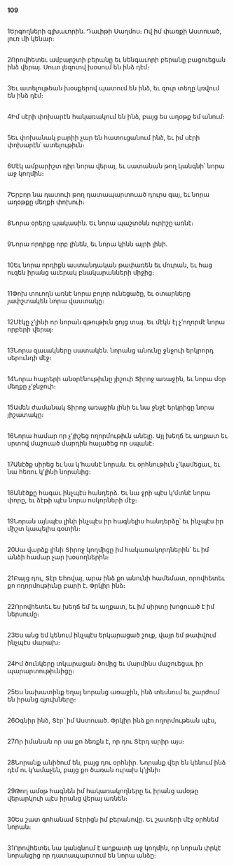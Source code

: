 **109**

\
1Երգողների գլխաւորին. Դաւիթի Սաղմոս։ Ով իմ փառքի Աստուած, լուռ մի կենար։

\
2Որովհետեւ ամբարշտի բերանը եւ նենգաւորի բերանը բացուեցան ինձ վերայ. Սուտ լեզուով խօսում են ինձ դէմ։

\
3Եւ ատելութեան խօսքերով պատում են ինձ, եւ զուր տեղը կռվում են ինձ դէմ։

\
4Իմ սէրի փոխարէն հակառակում են ինձ, բայց ես աղօթք եմ անում։

\
5Եւ փոխանակ բարիի չար են հատուցանում ինձ, եւ իմ սէրի փոխարէն՝ ատելութիւն։

\
6Մէկ ամբարիշտ դիր նորա վերայ, եւ սատանան թող կանգնի՝ նորա աջ կողմին։

\
7Երբոր նա դատուի թող դատապարտուած դուրս գայ, եւ նորա աղօթքը մեղքի փոխուի։

\
8Նորա օրերը պակասին. Եւ նորա պաշտօնն ուրիշը առնէ։

\
9Նորա որդիքը որբ լինեն, եւ նորա կինն այրի լինի.

\
10Եւ նորա որդիքն աստանդական թափառեն եւ մուրան, եւ հաց ուզեն իրանց աւերակ բնակարանների միջից։

\
11Փոխ տուողն առնէ նորա բոլոր ունեցածը, եւ օտարները յափշտակեն նորա վաստակը։

\
12Մէկը չ’լինի որ նորան գթութիւն ցոյց տայ. Եւ մէկն էլ չ’ողորմէ նորա որբերի վերայ։

\
13Նորա զաւակները սատակեն. նորանց անունը ջնջուի երկրորդ սերունդի մէջ։

\
14Նորա հայրերի անօրէնութիւնը յիշուի Տիրոջ առաջին, եւ նորա մօր մեղքը չ’ջնջուի։

\
15Ամեն ժամանակ Տիրոջ առաջին լինի եւ նա ջնջէ երկրիցը նորա յիշատակը։

\
16Նորա համար որ չ’յիշեց ողորմութիւն անելը. Այլ խեղճ եւ աղքատ եւ սրտով մաշուած մարդին հալածեց որ սպանէ։

\
17Անէծք սիրեց եւ նա կ’հասնէ նորան. Եւ օրհնութիւն չ’կամեցաւ, եւ նա հեռու կ’լինի նորանից։

\
18Անէծքը հագաւ ինչպէս հանդերձ. Եւ նա ջրի պէս կ’մտնէ նորա փորը, եւ ձէթի պէս նորա ոսկորների մէջ։

\
19Նորան այնպէս լինի ինչպէս իր հագնելիս հանդերձը՝ եւ ինչպէս իր միշտ կապելիս գօտին։

\
20Սա վարձք լինի Տիրոջ կողմիցը իմ հակառակորդներին՝ եւ իմ անձի համար չար խօսողներին։

\
21Բայց դու, Տէր Եհովայ, արա ինձ քո անունի համեմատ, որովհետեւ քո ողորմութիւնը բարի է. Փրկիր ինձ։

\
22Որովհետեւ ես խեղճ եմ եւ աղքատ, եւ իմ սիրտը խոցուած է իմ ներսումը։

\
23Ես անց եմ կենում ինչպէս երկարացած շուք, վայր եմ թափվում ինչպէս մարախ։

\
24Իմ ծունկերը տկարացան ծոմից եւ մարմինս մաշուեցաւ իր պարարտութիւնիցը։

\
25Ես նախատինք եղայ նորանց առաջին, ինձ տեսնում եւ շարժում են իրանց գլուխները։

\
26Օգնիր ինձ, Տէր՝ իմ Աստուած. Փրկիր ինձ քո ողորմութեան պէս,

\
27Որ իմանան որ սա քո ձեռքն է, որ դու Տէրդ արիր այս։

\
28Նորանք անիծում են, բայց դու օրհնիր. Նորանք վեր են կենում ինձ դէմ ու կ’ամաչեն, բայց քո ծառան ուրախ կ’լինի։

\
29Թող ամօթ հագնեն իմ հակառակողները եւ իրանց ամօթը վերարկուի պէս իրանց վերայ առնեն։

\
30Ես շատ գոհանամ Տէրիցն իմ բերանովը. Եւ շատերի մէջ օրհնեմ նորան։

\
31Որովհետեւ նա կանգնում է աղքատի աջ կողմին, որ նորան փրկէ նորանցից որ դատապարտում են նորա անձը։

